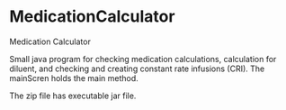 # MedicationCalculator

Medication Calculator

Small java program for checking medication calculations, calculation for diluent, and checking and creating constant rate infusions (CRI). The mainScren holds the main method.

The zip file has executable jar file.
